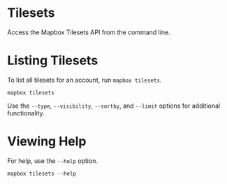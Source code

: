 # Tilesets

Access the Mapbox Tilesets API from the command line.

# Listing Tilesets

To list all tilesets for an account, run `mapbox tilesets`.

```
mapbox tilesets
```

Use the `--type`, `--visibility`, `--sortby`, and `--limit` options for additional functionality.

# Viewing Help

For help, use the `--help` option.

```
mapbox tilesets --help
```
